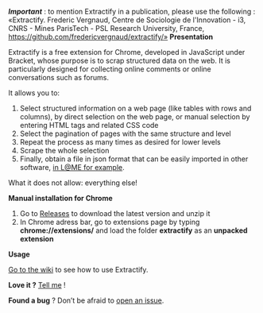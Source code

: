 ***Important*** : to mention Extractify in a publication, please use the following : «Extractify. Frederic Vergnaud, Centre de Sociologie de l'Innovation - i3, CNRS - Mines ParisTech - PSL Research University, France, https://github.com/fredericvergnaud/extractify/»
**Presentation**

Extractify is a free extension for Chrome, developed in JavaScript under Bracket, whose purpose is to scrap structured data on the web. It is particularly designed for collecting online comments or online conversations such as forums.

It allows you to: 
1) Select structured information on a web page (like tables with rows and columns), by direct selection on the web page, or manual selection by entering HTML tags and related CSS code
2) Select the pagination of pages with the same structure and level
3) Repeat the process as many times as desired for lower levels
4) Scrape the whole selection
5) Finally, obtain a file in json format that can be easily imported in other software, [in L@ME for example](https://github.com/fredericvergnaud/lame).

What it does not allow: everything else!

**Manual installation for Chrome**

1.	Go to [Releases](https://github.com/fredericvergnaud/extractify/releases) to download the latest version and unzip it
2.	In Chrome adress bar, go to extensions page by typing **chrome://extensions/** and load the folder **extractify** as an **unpacked extension**

**Usage**

[Go to the wiki](https://github.com/fredericvergnaud/extractify/wiki) to see how to use Extractify.

**Love it ?** [Tell me](mailto:frederic.vergnaud@mines-paristech.fr) !

**Found a bug** ? Don’t be afraid to [open an issue](https://github.com/fredericvergnaud/extractify/issues/new).
